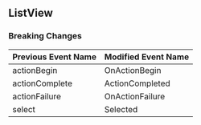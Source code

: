 ## ListView

### Breaking Changes

|Previous Event Name|Modified Event Name|
|-----------|-----------|
|actionBegin|OnActionBegin|
|actionComplete|ActionCompleted|
|actionFailure|OnActionFailure|
|select|Selected|
